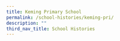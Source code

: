 ```yaml
---
title: Keming Primary School
permalink: /school-histories/keming-pri/
description: ""
third_nav_title: School Histories
---
```

